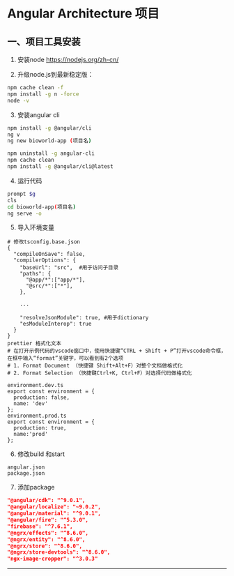 # Angular Architecture 项目



## 一、项目工具安装

1.  安装node https://nodejs.org/zh-cn/

2. 升级node.js到最新稳定版：

```bash
npm cache clean -f
npm install -g n -force
node -v
```
3. 安装angular cli
```bash
npm install -g @angular/cli
ng v
ng new bioworld-app (项目名)

npm uninstall -g angular-cli
npm cache clean
npm install -g @angular/cli@latest
```
4. 运行代码
```bash
prompt $g
cls
cd bioworld-app(项目名)
ng serve -o
```
5. 导入环境变量
~~~shell
# 修改tsconfig.base.json
{
  "compileOnSave": false,
  "compilerOptions": {
    "baseUrl": "src",  #用于访问子目录
    "paths": {
      "@app/*":["app/*"],
      "@src/*":["*"],
    },
    
    ...
    
    "resolveJsonModule": true, #用于dictionary
    "esModuleInterop": true
  }
}
prettier 格式化文本 
# 在打开示例代码的vscode窗口中，使用快捷键“CTRL + Shift + P”打开vscode命令框，在框中输入“format”关键字，可以看到有2个选项 
# 1. Format Document （快捷键 Shift+Alt+F）对整个文档做格式化
# 2. Format Selection （快捷键Ctrl+K, Ctrl+F）对选择代码做格式化

environment.dev.ts
export const environment = {
  production: false,
  name: 'dev'
};
environment.prod.ts
export const environment = {
  production: true,
  name:'prod'
};
~~~
6. 修改build 和start

```shell
angular.json
package.json
```
7. 添加package

```json
"@angular/cdk": "^9.0.1",
"@angular/localize": "~9.0.2",
"@angular/material": "^9.0.1",
"@angular/fire": "^5.3.0",
"firebase": "^7.6.1",
"@ngrx/effects": "^8.6.0",
"@ngrx/entity": "^8.6.0",
"@ngrx/store": "^8.6.0",
"@ngrx/store-devtools": "^8.6.0",
"ngx-image-cropper": "^3.0.3"
```
-----




